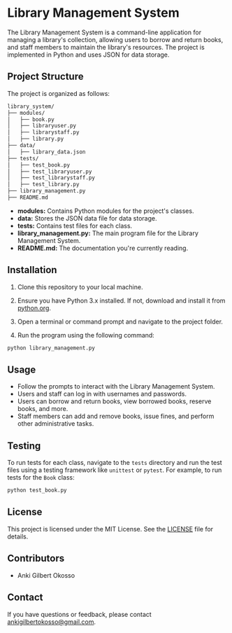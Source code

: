 

# Library Management System

The Library Management System is a command-line application for managing a library's collection, allowing users to borrow and return books, and staff members to maintain the library's resources. The project is implemented in Python and uses JSON for data storage.

## Project Structure

The project is organized as follows:

```markdown
library_system/
├── modules/
│   ├── book.py
│   ├── libraryuser.py
│   ├── librarystaff.py
│   ├── library.py
├── data/
│   ├── library_data.json
├── tests/
│   ├── test_book.py
│   ├── test_libraryuser.py
│   ├── test_librarystaff.py
│   ├── test_library.py
├── library_management.py
├── README.md
```

- **modules:** Contains Python modules for the project's classes.
- **data:** Stores the JSON data file for data storage.
- **tests:** Contains test files for each class.
- **library_management.py:** The main program file for the Library Management System.
- **README.md:** The documentation you're currently reading.

## Installation

1. Clone this repository to your local machine.

2. Ensure you have Python 3.x installed. If not, download and install it from [python.org](https://www.python.org/downloads/).

3. Open a terminal or command prompt and navigate to the project folder.

4. Run the program using the following command:

```bash
python library_management.py
```

## Usage

- Follow the prompts to interact with the Library Management System.
- Users and staff can log in with usernames and passwords.
- Users can borrow and return books, view borrowed books, reserve books, and more.
- Staff members can add and remove books, issue fines, and perform other administrative tasks.

## Testing

To run tests for each class, navigate to the `tests` directory and run the test files using a testing framework like `unittest` or `pytest`. For example, to run tests for the `Book` class:

```bash
python test_book.py
```

## License

This project is licensed under the MIT License. See the [LICENSE](LICENSE) file for details.

## Contributors

- Anki Gilbert Okosso

## Contact

If you have questions or feedback, please contact ankigilbertokosso@gmail.com.

